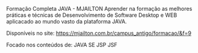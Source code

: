 Formação Completa JAVA - MJAILTON
Aprender na formação as melhores práticas e técnicas de Desenvolvimento de Software Desktop e WEB aplicacado ao mundo vasto da plataforma JAVA.


Disponíveis no site: https://mjailton.com.br/campus_antigo/formacao/&f=9

Focado nos conteúdos de:
JAVA SE
JSP
JSF
